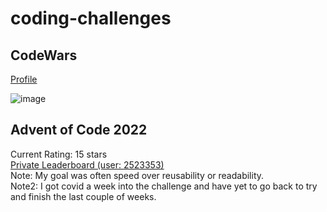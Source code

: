 ﻿# coding-challenges

## CodeWars
[Profile](https://www.codewars.com/users/jmrhadz)

![image](https://www.codewars.com/users/jmrhadz/badges/small)


## Advent of Code 2022  
Current Rating: 15 stars  
[Private Leaderboard (user: 2523353)](https://adventofcode.com/2022/leaderboard/private/view/2523353.json)  
Note: My goal was often speed over reusability or readability.  
Note2: I got covid a week into the challenge and have yet to go back to try and finish the last couple of weeks.
